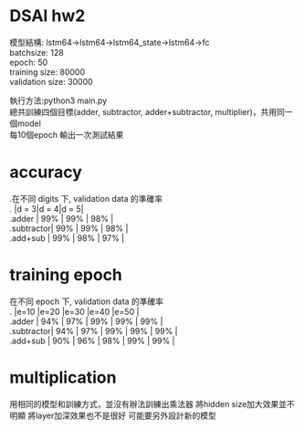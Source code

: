 
# DSAI hw2

模型結構: lstm64->lstm64->lstm64_state->lstm64->fc  
batchsize: 128  
epoch: 50  
training size: 80000  
validation size: 30000  

執行方法:python3 main.py  
總共訓練四個目標(adder, subtractor, adder+subtractor, multiplier)，共用同一個model  
每10個epoch 輸出一次測試結果  

# accuracy
.在不同 digits 下, validation data 的準確率  
.          |d = 3|d = 4|d = 5|  
.adder     | 99% | 99% | 98% |  
.subtractor| 99% | 99% | 98% |  
.add+sub   | 99% | 98% | 97% |  

# training epoch  
在不同 epoch 下, validation data 的準確率  
.          |e=10 |e=20 |e=30 |e=40 |e=50 |  
.adder     | 94% | 97% | 99% | 99% | 99% |  
.subtractor| 94% | 97% | 99% | 99% | 99% |  
.add+sub   | 90% | 96% | 98% | 99% | 99% |  

# multiplication
用相同的模型和訓練方式，並沒有辦法訓練出乘法器
將hidden size加大效果並不明顯
將layer加深效果也不是很好
可能要另外設計新的模型


